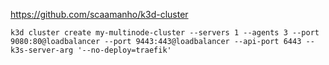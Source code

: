 https://github.com/scaamanho/k3d-cluster


```
k3d cluster create my-multinode-cluster --servers 1 --agents 3 --port 9080:80@loadbalancer --port 9443:443@loadbalancer --api-port 6443 --k3s-server-arg '--no-deploy=traefik'
```